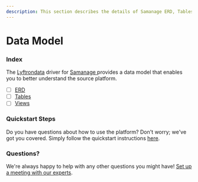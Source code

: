 ```yaml
---
description: This section describes the details of Samanage ERD, Tables, and Views.
---
```


# Data Model

### Index

The  [Lyftrondata](https://www.lyftrondata.com/) driver for [Samanage](https://www.lyftrondata.com/integration/samanage/)[ ](https://www.lyftrondata.com/integration/samanage/)provides a data model that enables you to better understand the source platform.

* [ ] [ERD](../../../business-analytics/samanage/data-model/erd.md)
* [ ] [Tables](../../../business-analytics/samanage/data-model/tables.md)
* [ ] [Views](../../../business-analytics/samanage/data-model/views.md)

### Quickstart Steps

Do you have questions about how to use the platform? Don't worry; we've got you covered. Simply follow the quickstart instructions [here](../../../../quickstart-steps.md).

### Questions? <a href="#questions" id="questions"></a>

We're always happy to help with any other questions you might have! [Set up a meeting with our experts](https://www.lyftrondata.com/book-a-meeting/).

